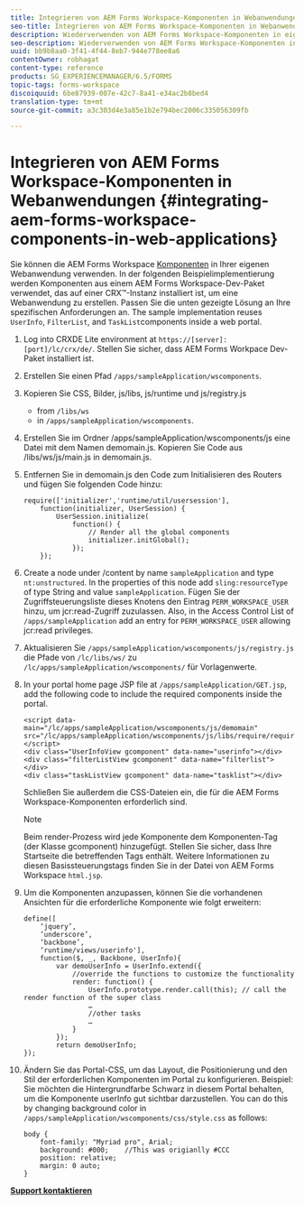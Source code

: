 ```yaml
---
title: Integrieren von AEM Forms Workspace-Komponenten in Webanwendungen
seo-title: Integrieren von AEM Forms Workspace-Komponenten in Webanwendungen
description: Wiederverwenden von AEM Forms Workspace-Komponenten in eigenen Webapps, um Funktion zu nutzen und Integration bereitzustellen.
seo-description: Wiederverwenden von AEM Forms Workspace-Komponenten in eigenen Webapps, um Funktion zu nutzen und Integration bereitzustellen.
uuid: bb9b8aa0-3f41-4f44-8eb7-944e778ee8a6
contentOwner: robhagat
content-type: reference
products: SG_EXPERIENCEMANAGER/6.5/FORMS
topic-tags: forms-workspace
discoiquuid: 6be87939-007e-42c7-8a41-e34ac2b8bed4
translation-type: tm+mt
source-git-commit: a3c303d4e3a85e1b2e794bec2006c335056309fb

---
```



# Integrieren von AEM Forms Workspace-Komponenten in Webanwendungen {#integrating-aem-forms-workspace-components-in-web-applications}

Sie können die AEM Forms Workspace [Komponenten](/help/forms/using/description-reusable-components.md) in Ihrer eigenen Webanwendung verwenden. In der folgenden Beispielimplementierung werden Komponenten aus einem AEM Forms Workspace-Dev-Paket verwendet, das auf einer CRX™-Instanz installiert ist, um eine Webanwendung zu erstellen. Passen Sie die unten gezeigte Lösung an Ihre spezifischen Anforderungen an. The sample implementation reuses `UserInfo`, `FilterList`, and `TaskList`components inside a web portal.

1. Log into CRXDE Lite environment at `https://[server]:[port]/lc/crx/de/`. Stellen Sie sicher, dass AEM Forms Workpace Dev-Paket installiert ist.
1. Erstellen Sie einen Pfad `/apps/sampleApplication/wscomponents`.
1. Kopieren Sie CSS, Bilder, js/libs, js/runtime und js/registry.js

   * from `/libs/ws`
   * in `/apps/sampleApplication/wscomponents`.

1. Erstellen Sie im Ordner /apps/sampleApplication/wscomponents/js eine Datei mit dem Namen demomain.js. Kopieren Sie Code aus /libs/ws/js/main.js in demomain.js.
1. Entfernen Sie in demomain.js den Code zum Initialisieren des Routers und fügen Sie folgenden Code hinzu:

   ```
   require(['initializer','runtime/util/usersession'],
       function(initializer, UserSession) {
           UserSession.initialize(
               function() {
                   // Render all the global components
                   initializer.initGlobal();
               });
       });
   ```

1. Create a node under /content by name `sampleApplication` and type `nt:unstructured`. In the properties of this node add `sling:resourceType` of type String and value `sampleApplication`. Fügen Sie der Zugriffsteuerungsliste dieses Knotens den Eintrag `PERM_WORKSPACE_USER` hinzu, um jcr:read-Zugriff zuzulassen. Also, in the Access Control List of `/apps/sampleApplication` add an entry for `PERM_WORKSPACE_USER` allowing jcr:read privileges.
1. Aktualisieren Sie `/apps/sampleApplication/wscomponents/js/registry.js` die Pfade von `/lc/libs/ws/` zu `/lc/apps/sampleApplication/wscomponents/` für Vorlagenwerte.
1. In your portal home page JSP file at `/apps/sampleApplication/GET.jsp`, add the following code to include the required components inside the portal.

   ```as3
   <script data-main="/lc/apps/sampleApplication/wscomponents/js/demomain" src="/lc/apps/sampleApplication/wscomponents/js/libs/require/require.js"></script>
   <div class="UserInfoView gcomponent" data-name="userinfo"></div>
   <div class="filterListView gcomponent" data-name="filterlist"></div>
   <div class="taskListView gcomponent" data-name="tasklist"></div>
   ```

   Schließen Sie außerdem die CSS-Dateien ein, die für die AEM Forms Workspace-Komponenten erforderlich sind.

   >[!NOTE]
   >
   >Beim render-Prozess wird jede Komponente dem Komponenten-Tag (der Klasse gcomponent) hinzugefügt. Stellen Sie sicher, dass Ihre Startseite die betreffenden Tags enthält. Weitere Informationen zu diesen Basissteuerungstags finden Sie in der Datei von AEM Forms Workspace `html.jsp`.

1. Um die Komponenten anzupassen, können Sie die vorhandenen Ansichten für die erforderliche Komponente wie folgt erweitern:

   ```as3
   define([
       ‘jquery’,
       ‘underscore’,
       ‘backbone’,
       ‘runtime/views/userinfo'],
       function($, _, Backbone, UserInfo){
           var demoUserInfo = UserInfo.extend({
               //override the functions to customize the functionality
               render: function() {
                   UserInfo.prototype.render.call(this); // call the render function of the super class
                   …
                   //other tasks
                   …
               }
           });
           return demoUserInfo;
   });
   ```

1. Ändern Sie das Portal-CSS, um das Layout, die Positionierung und den Stil der erforderlichen Komponenten im Portal zu konfigurieren. Beispiel: Sie möchten die Hintergrundfarbe Schwarz in diesem Portal behalten, um die Komponente userInfo gut sichtbar darzustellen. You can do this by changing background color in `/apps/sampleApplication/wscomponents/css/style.css` as follows:

   ```as3
   body {
       font-family: "Myriad pro", Arial;
       background: #000;    //This was origianlly #CCC
       position: relative;
       margin: 0 auto;
   }
   ```

**[Support kontaktieren](https://www.adobe.com/account/sign-in.supportportal.html)**
